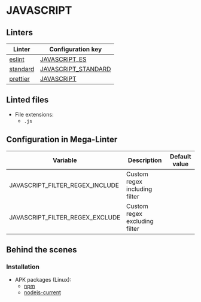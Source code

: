 <!-- markdownlint-disable MD003 MD020 MD033 MD041 -->
<!-- Generated by .automation/build.py, please do not update manually -->
<!-- Instead, update descriptor file at https://github.com/nvuillam/mega-linter/tree/master/megalinter/descriptors/javascript.yml -->
# JAVASCRIPT

## Linters

| Linter | Configuration key |
| ------ | ----------------- |
| [eslint](javascript_eslint.md) | [JAVASCRIPT_ES](javascript_eslint.md) |
| [standard](javascript_standard.md) | [JAVASCRIPT_STANDARD](javascript_standard.md) |
| [prettier](javascript_prettier.md) | [JAVASCRIPT](javascript_prettier.md) |

## Linted files

- File extensions:
  - `.js`

## Configuration in Mega-Linter

| Variable | Description | Default value |
| ----------------- | -------------- | -------------- |
| JAVASCRIPT_FILTER_REGEX_INCLUDE | Custom regex including filter |  |
| JAVASCRIPT_FILTER_REGEX_EXCLUDE | Custom regex excluding filter |  |


## Behind the scenes

### Installation

- APK packages (Linux):
  - [npm](https://pkgs.alpinelinux.org/packages?branch=edge&name=npm)
  - [nodejs-current](https://pkgs.alpinelinux.org/packages?branch=edge&name=nodejs-current)
